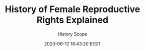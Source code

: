 ---
link: "https://www.youtube.com/watch?v=-5dg3zzikMA"
title: "History of Female Reproductive Rights Explained"
image: "https://i.ytimg.com/vi/-5dg3zzikMA/maxresdefault.jpg"
author: "History Scope"
author_link: "http://www.youtube.com/@HistoryScope"
date: 2023-06-12 18:43:20 EEST
tags:
    - Politics
    - YouTube
    - Video
social_description: >
    From ancient women's history, to feminism, to Roe vs Wade, it covers the whole world.
---